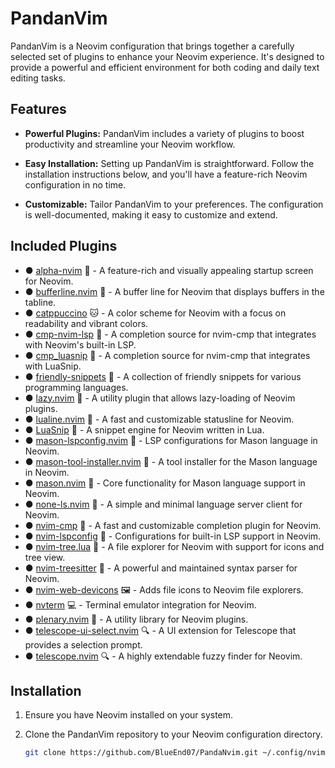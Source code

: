 # PandanVim

PandanVim is a Neovim configuration that brings together a carefully selected set of plugins to enhance your Neovim experience. It's designed to provide a powerful and efficient environment for both coding and daily text editing tasks.

## Features

- **Powerful Plugins:** PandanVim includes a variety of plugins to boost productivity and streamline your Neovim workflow.

- **Easy Installation:** Setting up PandanVim is straightforward. Follow the installation instructions below, and you'll have a feature-rich Neovim configuration in no time.

- **Customizable:** Tailor PandanVim to your preferences. The configuration is well-documented, making it easy to customize and extend.

## Included Plugins

- ● [alpha-nvim](https://github.com/goolord/alpha-nvim) 🚀 - A feature-rich and visually appealing startup screen for Neovim.
- ● [bufferline.nvim](https://github.com/akinsho/bufferline.nvim) 📜 - A buffer line for Neovim that displays buffers in the tabline.
- ● [catppuccino](https://github.com/Pocco81/Catppuccino) 🐱 - A color scheme for Neovim with a focus on readability and vibrant colors.
- ● [cmp-nvim-lsp](https://github.com/hrsh7th/cmp-nvim-lsp) 💼 - A completion source for nvim-cmp that integrates with Neovim's built-in LSP.
- ● [cmp_luasnip](https://github.com/saadparwaiz1/cmp_luasnip) 📝 - A completion source for nvim-cmp that integrates with LuaSnip.
- ● [friendly-snippets](https://github.com/rafamadriz/friendly-snippets) 🤝 - A collection of friendly snippets for various programming languages.
- ● [lazy.nvim](https://github.com/folke/lazy.nvim) 🛌 - A utility plugin that allows lazy-loading of Neovim plugins.
- ● [lualine.nvim](https://github.com/hoob3rt/lualine.nvim) 🎨 - A fast and customizable statusline for Neovim.
- ● [LuaSnip](https://github.com/L3MON4D3/LuaSnip) 📝 - A snippet engine for Neovim written in Lua.
- ● [mason-lspconfig.nvim](https://github.com/mason-lang/mason-lspconfig.nvim) 🧱 - LSP configurations for Mason language in Neovim.
- ● [mason-tool-installer.nvim](https://github.com/mason-lang/mason-tool-installer.nvim) 🔧 - A tool installer for the Mason language in Neovim.
- ● [mason.nvim](https://github.com/mason-lang/mason.nvim) 🧱 - Core functionality for Mason language support in Neovim.
- ● [none-ls.nvim](https://github.com/mjlbach/none-ls.nvim) 🚫 - A simple and minimal language server client for Neovim.
- ● [nvim-cmp](https://github.com/hrsh7th/nvim-cmp) 💼 - A fast and customizable completion plugin for Neovim.
- ● [nvim-lspconfig](https://github.com/neovim/nvim-lspconfig) 💼 - Configurations for built-in LSP support in Neovim.
- ● [nvim-tree.lua](https://github.com/kyazdani42/nvim-tree.lua) 🌲 - A file explorer for Neovim with support for icons and tree view.
- ● [nvim-treesitter](https://github.com/nvim-treesitter/nvim-treesitter) 🌳 - A powerful and maintained syntax parser for Neovim.
- ● [nvim-web-devicons](https://github.com/kyazdani42/nvim-web-devicons) 🖼️ - Adds file icons to Neovim file explorers.
- ● [nvterm](https://github.com/neovim/nvterm) 💻 - Terminal emulator integration for Neovim.
- ● [plenary.nvim](https://github.com/nvim-lua/plenary.nvim) 🌌 - A utility library for Neovim plugins.
- ● [telescope-ui-select.nvim](https://github.com/nvim-telescope/telescope-ui-select.nvim) 🔍 - A UI extension for Telescope that provides a selection prompt.
- ● [telescope.nvim](https://github.com/nvim-telescope/telescope.nvim) 🔍 - A highly extendable fuzzy finder for Neovim.

## Installation

1. Ensure you have Neovim installed on your system.

2. Clone the PandanVim repository to your Neovim configuration directory.

   ```bash
   git clone https://github.com/BlueEnd07/PandaNvim.git ~/.config/nvim
